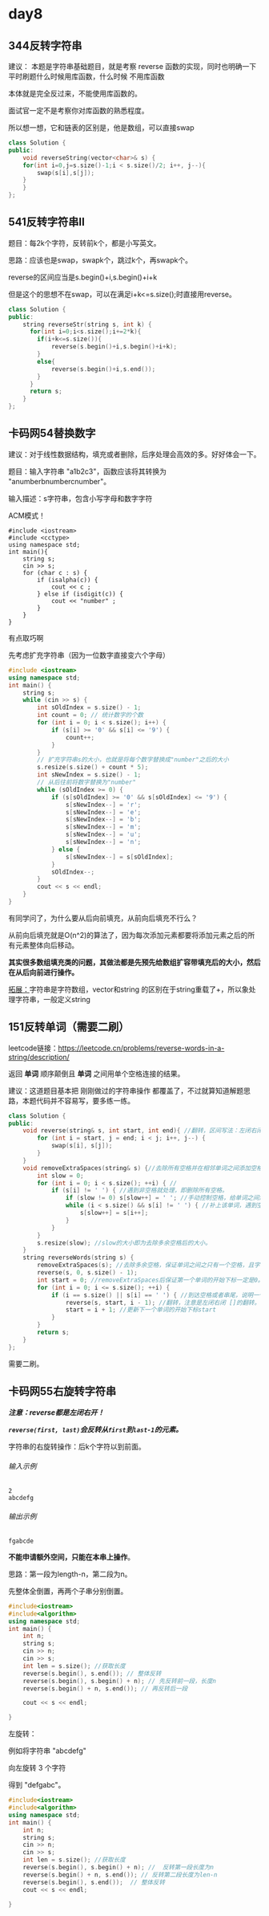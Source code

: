 # day8

## 344反转字符串

建议： 本题是字符串基础题目，就是考察 reverse 函数的实现，同时也明确一下 平时刷题什么时候用库函数，什么时候 不用库函数 

本体就是完全反过来，不能使用库函数的。

面试官一定不是考察你对库函数的熟悉程度。

所以想一想，它和链表的区别是，他是数组，可以直接swap

```cpp
class Solution {
public:
    void reverseString(vector<char>& s) {
    for(int i=0,j=s.size()-1;i < s.size()/2; i++, j--){
        swap(s[i],s[j]);
    }
    }
};
```

## 541反转字符串II

题目：每2k个字符，反转前k个，都是小写英文。

思路：应该也是swap，swapk个，跳过k个，再swapk个。

reverse的区间应当是s.begin()+i,s.begin()+i+k

但是这个的思想不在swap，可以在满足i+k<=s.size();时直接用reverse。

```cpp
class Solution {
public:
    string reverseStr(string s, int k) {
      for(int i=0;i<s.size();i+=2*k){
        if(i+k<=s.size()){
            reverse(s.begin()+i,s.begin()+i+k);
        }
        else{
            reverse(s.begin()+i,s.end());
        }
      }
      return s;
    }
};
```

## 卡码网54替换数字

建议：对于线性数据结构，填充或者删除，后序处理会高效的多。好好体会一下。

题目：输入字符串 "a1b2c3"，函数应该将其转换为 "anumberbnumbercnumber"。                                

输入描述：s字符串，包含小写字母和数字字符

ACM模式！

```
#include <iostream>
#include <cctype>
using namespace std;
int main(){
    string s;
    cin >> s;
    for (char c : s) {
        if (isalpha(c)) {
            cout << c ;
        } else if (isdigit(c)) {
            cout << "number" ;
        } 
    }
}
```

有点取巧啊

先考虑扩充字符串（因为一位数字直接变六个字母）

```cpp
#include <iostream>
using namespace std;
int main() {
    string s;
    while (cin >> s) {
        int sOldIndex = s.size() - 1;
        int count = 0; // 统计数字的个数
        for (int i = 0; i < s.size(); i++) {
            if (s[i] >= '0' && s[i] <= '9') {
                count++;
            }
        }
        // 扩充字符串s的大小，也就是将每个数字替换成"number"之后的大小
        s.resize(s.size() + count * 5);
        int sNewIndex = s.size() - 1;
        // 从后往前将数字替换为"number"
        while (sOldIndex >= 0) {
            if (s[sOldIndex] >= '0' && s[sOldIndex] <= '9') {
                s[sNewIndex--] = 'r';
                s[sNewIndex--] = 'e';
                s[sNewIndex--] = 'b';
                s[sNewIndex--] = 'm';
                s[sNewIndex--] = 'u';
                s[sNewIndex--] = 'n';
            } else {
                s[sNewIndex--] = s[sOldIndex];
            }
            sOldIndex--;
        }
        cout << s << endl;       
    }
}
```

有同学问了，为什么要从后向前填充，从前向后填充不行么？

从前向后填充就是O(n^2)的算法了，因为每次添加元素都要将添加元素之后的所有元素整体向后移动。

**其实很多数组填充类的问题，其做法都是先预先给数组扩容带填充后的大小，然后在从后向前进行操作。**

<u>拓展：</u>字符串是字符数组，vector<char>和string 的区别在于string重载了+，所以象处理字符串，一般定义string

## 151反转单词（需要二刷）

leetcode链接：https://leetcode.cn/problems/reverse-words-in-a-string/description/

返回 **单词** 顺序颠倒且 **单词** 之间用单个空格连接的结果。

建议：这道题目基本把 刚刚做过的字符串操作 都覆盖了，不过就算知道解题思路，本题代码并不容易写，要多练一练。 

```cpp
class Solution {
public:
    void reverse(string& s, int start, int end){ //翻转，区间写法：左闭右闭 []
        for (int i = start, j = end; i < j; i++, j--) {
            swap(s[i], s[j]);
        }
    }
    void removeExtraSpaces(string& s) {//去除所有空格并在相邻单词之间添加空格, 快慢指针。
        int slow = 0; 
        for (int i = 0; i < s.size(); ++i) { //
            if (s[i] != ' ') { //遇到非空格就处理，即删除所有空格。
                if (slow != 0) s[slow++] = ' '; //手动控制空格，给单词之间添加空格。slow != 0说明不是第一个单词，需要在单词前添加空格。
                while (i < s.size() && s[i] != ' ') { //补上该单词，遇到空格说明单词结束。
                    s[slow++] = s[i++];
                }
            }
        }
        s.resize(slow); //slow的大小即为去除多余空格后的大小。
    }
    string reverseWords(string s) {
        removeExtraSpaces(s); //去除多余空格，保证单词之间之只有一个空格，且字符串首尾没空格。
        reverse(s, 0, s.size() - 1);
        int start = 0; //removeExtraSpaces后保证第一个单词的开始下标一定是0。
        for (int i = 0; i <= s.size(); ++i) {
            if (i == s.size() || s[i] == ' ') { //到达空格或者串尾，说明一个单词结束。进行翻转。
                reverse(s, start, i - 1); //翻转，注意是左闭右闭 []的翻转。
                start = i + 1; //更新下一个单词的开始下标start
            }
        }
        return s;
    }
};

```

需要二刷。

## **卡码网55右旋转字符串** 

***注意：reverse都是左闭右开！***

***`reverse(first, last)`会反转从`first`到`last-1`的元素。***

字符串的右旋转操作：后k个字符以到前面。

###### 输入示例

```
2
abcdefg
```

###### 输出示例

```
fgabcde
```

**不能申请额外空间，只能在本串上操作**。

思路：第一段为length-n，第二段为n。

先整体全倒置，再两个子串分别倒置。

```cpp
#include<iostream>
#include<algorithm>
using namespace std;
int main() {
    int n;
    string s;
    cin >> n;
    cin >> s;
    int len = s.size(); //获取长度
    reverse(s.begin(), s.end()); // 整体反转
    reverse(s.begin(), s.begin() + n); // 先反转前一段，长度n
    reverse(s.begin() + n, s.end()); // 再反转后一段

    cout << s << endl;

} 
```

左旋转：

 例如将字符串 "abcdefg" 

向左旋转 3 个字符

得到 "defgabc"。

```cpp
#include<iostream>
#include<algorithm>
using namespace std;
int main() {
    int n;
    string s;
    cin >> n;
    cin >> s;
    int len = s.size(); //获取长度
    reverse(s.begin(), s.begin() + n); //  反转第一段长度为n 
    reverse(s.begin() + n, s.end()); // 反转第二段长度为len-n 
    reverse(s.begin(), s.end());  // 整体反转
    cout << s << endl;

}

```

